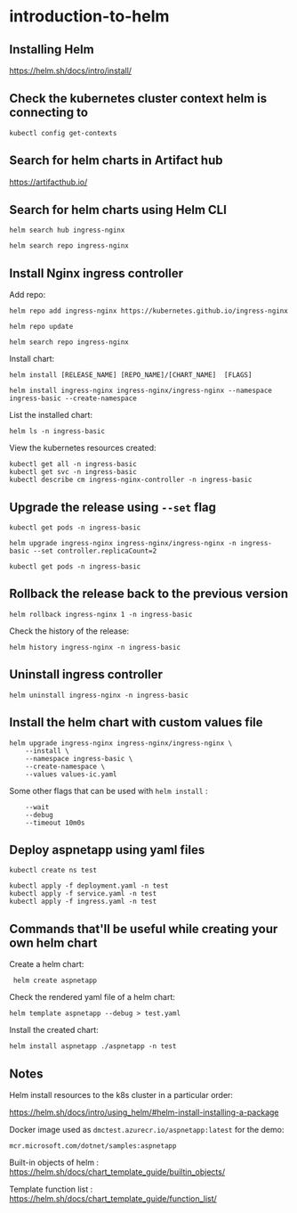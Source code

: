 # introduction-to-helm


## Installing Helm

https://helm.sh/docs/intro/install/


## Check the kubernetes cluster context helm is connecting to


    kubectl config get-contexts


## Search for helm charts in Artifact hub

https://artifacthub.io/


## Search for helm charts using Helm CLI


    helm search hub ingress-nginx

    helm search repo ingress-nginx


## Install Nginx ingress controller

Add repo:

    helm repo add ingress-nginx https://kubernetes.github.io/ingress-nginx

    helm repo update

    helm search repo ingress-nginx


Install chart:

    helm install [RELEASE_NAME] [REPO_NAME]/[CHART_NAME]  [FLAGS]

    helm install ingress-nginx ingress-nginx/ingress-nginx --namespace ingress-basic --create-namespace


List the installed chart:

    helm ls -n ingress-basic 

View the kubernetes resources created:

    kubectl get all -n ingress-basic
    kubectl get svc -n ingress-basic
    kubectl describe cm ingress-nginx-controller -n ingress-basic


## Upgrade the release using `--set` flag


    kubectl get pods -n ingress-basic

    helm upgrade ingress-nginx ingress-nginx/ingress-nginx -n ingress-basic --set controller.replicaCount=2

    kubectl get pods -n ingress-basic



## Rollback the release back to the previous version


    helm rollback ingress-nginx 1 -n ingress-basic 


Check the history of the release:


    helm history ingress-nginx -n ingress-basic



## Uninstall ingress controller


    helm uninstall ingress-nginx -n ingress-basic



## Install the helm chart with custom values file


    helm upgrade ingress-nginx ingress-nginx/ingress-nginx \
        --install \
        --namespace ingress-basic \
        --create-namespace \
        --values values-ic.yaml


Some other flags that can be used with `helm install` :

        --wait       
        --debug
        --timeout 10m0s


## Deploy aspnetapp using yaml files


    kubectl create ns test

    kubectl apply -f deployment.yaml -n test
    kubectl apply -f service.yaml -n test
    kubectl apply -f ingress.yaml -n test


## Commands that'll be useful while creating your own helm chart


Create a helm chart:

     helm create aspnetapp


Check the rendered yaml file of a helm chart:

    helm template aspnetapp --debug > test.yaml


Install the created chart:

    helm install aspnetapp ./aspnetapp -n test 


## Notes

Helm install resources to the k8s cluster in a particular order:

https://helm.sh/docs/intro/using_helm/#helm-install-installing-a-package 



Docker image used as `dmctest.azurecr.io/aspnetapp:latest` for the demo:

    mcr.microsoft.com/dotnet/samples:aspnetapp



Built-in objects of helm : 
https://helm.sh/docs/chart_template_guide/builtin_objects/     


Template function list :
https://helm.sh/docs/chart_template_guide/function_list/